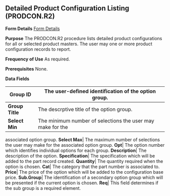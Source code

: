 ## Detailed Product Configuration Listing (PRODCON.R2)
<PageHeader />

**Form Details**
[Form Details](../PRODCON-R2-1/README.md)

**Purpose**
The PRODCON.R2 procedure lists detailed product configurations for all or
selected product masters. The user may one or more product configuration
records to report.

**Frequency of Use**
As required.

**Prerequisites**
None.

**Data Fields**

| **Group ID**    | The user-defined identification of the option group.       |
| --------------- | ---------------------------------------------------------- |
| **Group Title** | The descrptive title of the option group.                  |
| **Select Min**  | The minimum number of selections the user may make for the |
associated option group.
**Select Max**|  The maximum number of selections the user may make for the
associated option group.
**Opt**|  The option number which identifies individual options for each
group.
**Description**|  The description of the option.
**Specification**|  The specification which will be added to the part record
created.
**Quantity**|  The quantity required when the option is chosen.
**Cat**|  The category that the part number is associated to.
**Price**|  The price of the option which will be added to the configuration
base price.
**Sub.Group**|  The identification of a secondary option group which will be
presented if the current option is chosen.
**Req**|  This field determines if the sub group is a required element.

<badge text= "Version 8.10.57 " vertical="middle" />

<PageFooter />
